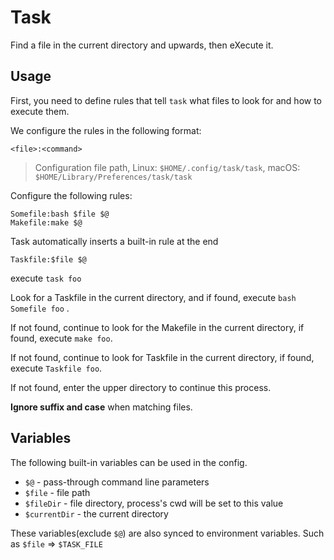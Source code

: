 # Task

Find a file in the current directory and upwards, then eXecute it.


## Usage

First, you need to define rules that tell `task` what files to look for and how to execute them.

We configure the rules in the following format:

```
<file>:<command>
```

> Configuration file path, Linux: `$HOME/.config/task/task`, macOS: `$HOME/Library/Preferences/task/task`


Configure the following rules:

```
Somefile:bash $file $@
Makefile:make $@
```

Task automatically inserts a built-in rule at the end

```
Taskfile:$file $@
```

execute `task foo`

Look for a Taskfile in the current directory, and if found, execute `bash Somefile foo` .

If not found, continue to look for the Makefile in the current directory, if found, execute `make foo`.

If not found, continue to look for Taskfile in the current directory, if found, execute `Taskfile foo`.

If not found, enter the upper directory to continue this process.
 
**Ignore suffix and case** when matching files.

## Variables


The following built-in variables can be used in the config.

- `$@` - pass-through command line parameters
- `$file` - file path
- `$fileDir` - file directory, process's cwd will be set to this value
- `$currentDir` - the current directory

These variables(exclude `$@`) are also synced to environment variables. Such as `$file` => `$TASK_FILE`